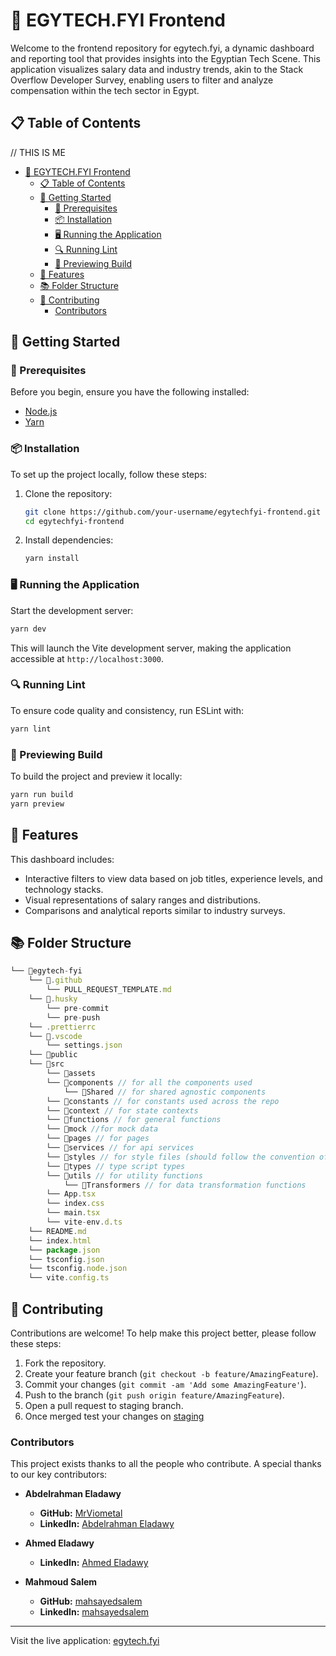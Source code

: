 # 🌟 EGYTECH.FYI Frontend

Welcome to the frontend repository for egytech.fyi, a dynamic dashboard and reporting tool that provides insights into the Egyptian Tech Scene. This application visualizes salary data and industry trends, akin to the Stack Overflow Developer Survey, enabling users to filter and analyze compensation within the tech sector in Egypt.

## 📋 Table of Contents

// THIS IS ME 

- [🌟 EGYTECH.FYI Frontend](#-egytechfyi-frontend)
  - [📋 Table of Contents](#-table-of-contents)
  - [🚀 Getting Started](#-getting-started)
    - [🔧 Prerequisites](#-prerequisites)
    - [📦 Installation](#-installation)
    - [🖥️ Running the Application](#️-running-the-application)
    - [🔍 Running Lint](#-running-lint)
    - [👀 Previewing Build](#-previewing-build)
  - [🎨 Features](#-features)
  - [📚 Folder Structure](#-folder-structure)
  - [🤝 Contributing](#-contributing)
    - [Contributors](#contributors)

## 🚀 Getting Started

### 🔧 Prerequisites

Before you begin, ensure you have the following installed:

- [Node.js](https://nodejs.org/)
- [Yarn](https://yarnpkg.com/)

### 📦 Installation

To set up the project locally, follow these steps:

1. Clone the repository:

   ```bash
   git clone https://github.com/your-username/egytechfyi-frontend.git
   cd egytechfyi-frontend
   ```

2. Install dependencies:

   ```bash
   yarn install
   ```

### 🖥️ Running the Application

Start the development server:

```bash
yarn dev
```

This will launch the Vite development server, making the application accessible at `http://localhost:3000`.

### 🔍 Running Lint

To ensure code quality and consistency, run ESLint with:

```bash
yarn lint
```

### 👀 Previewing Build

To build the project and preview it locally:

```bash
yarn run build
yarn preview
```

## 🎨 Features

This dashboard includes:

- Interactive filters to view data based on job titles, experience levels, and technology stacks.
- Visual representations of salary ranges and distributions.
- Comparisons and analytical reports similar to industry surveys.

## 📚 Folder Structure

```javascript
└── 📁egytech-fyi
    └── 📁.github
        └── PULL_REQUEST_TEMPLATE.md
    └── 📁.husky
        └── pre-commit
        └── pre-push
    └── .prettierrc
    └── 📁.vscode
        └── settings.json
    └── 📁public
    └── 📁src
        └── 📁assets 
        └── 📁components // for all the components used
            └── 📁Shared // for shared agnostic components
        └── 📁constants // for constants used across the repo
        └── 📁context // for state contexts
        └── 📁functions // for general functions
        └── 📁mock //for mock data
        └── 📁pages // for pages
        └── 📁services // for api services 
        └── 📁styles // for style files (should follow the convention of <FileName>.styles.scss)
        └── 📁types // type script types
        └── 📁utils // for utility functions
            └── 📁Transformers // for data transformation functions
        └── App.tsx
        └── index.css
        └── main.tsx
        └── vite-env.d.ts
    └── README.md
    └── index.html 
    └── package.json 
    └── tsconfig.json
    └── tsconfig.node.json
    └── vite.config.ts
```

## 🤝 Contributing

Contributions are welcome! To help make this project better, please follow these steps:

1. Fork the repository.
2. Create your feature branch (`git checkout -b feature/AmazingFeature`).
3. Commit your changes (`git commit -am 'Add some AmazingFeature'`).
4. Push to the branch (`git push origin feature/AmazingFeature`).
5. Open a pull request to staging branch.
6. Once merged test your changes on [staging](https://staging.egytech-fyi-3s7.pages.dev)

### Contributors

This project exists thanks to all the people who contribute. A special thanks to our key contributors:

- **Abdelrahman Eladawy**
  - **GitHub:** [MrViometal](https://github.com/MrViometal)
  - **LinkedIn:** [Abdelrahman Eladawy](https://www.linkedin.com/in/abdelrahman-el-adawy/)

- **Ahmed Eladawy**
  - **LinkedIn:** [Ahmed Eladawy](https://www.linkedin.com/in/ahmed-eladawy-00b4a3115/)

- **Mahmoud Salem**
  - **GitHub:** [mahsayedsalem](https://github.com/mahsayedsalem)
  - **LinkedIn:** [mahsayedsalem](https://www.linkedin.com/in/mahsayedsalem/)

---

Visit the live application: [egytech.fyi](https://egytech.fyi)

